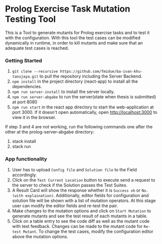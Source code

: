 # Prolog Exercise Task Mutation Testing Tool

This is a Tool to generate mutants for Prolog exercise tasks and to test it with the configuration. With this tool the test cases can be modified
dynamically in runtime, in order to kill mutants and make sure that an adequate test cases is reached.

### Getting Started

1. `git clone --recursive https://github.com/fmidue/ba-ivan-khu-tanujaya.git` to pull the repository including the Server Backend.
2. `npm install` in the project directory (react-app) to install all the dependencies.
3. `npm run server-install` to install the server locally.
4. `npm run server-abgabe` to run the server(state when thesis is submitted) at port 8080
5. `npm run start` in the react app directory to start the web-application at port 3000. If it doesn't open automatically, open [http://localhost:3000](http://localhost:3000) to view it in the browser.

If step 3 and 4 are not working, run the following commands one after the other at the prolog-server-abgabe directory: 
1. stack install 
2. stack run

### App functionality

1. User has to upload `Config file` and `Solution file` to the Field accordingly.
2. Click on the `Test Current Location` button to execute send a request to the server to check if the Solution passes the Test Suites.
3. A Result Card will show the response whether it is `Success ok` or `No. (with explaination)`. Additionally, editor fields for configuration and solution file will be shown with a list of mutation operators. At this stage user can modify the editor fields and re-test the pair.
4. Make changes to the mutation options and click on `Start Mutation` to generate mutants and see the test result of each mutants in a table.
5. Click on a table entry to see the code diff as well as the mutant code with test feedback. Changes can be made to the mutant code for `Re-test
   Mutant`. To change the test cases, modify the configuration editor above the mutation options.